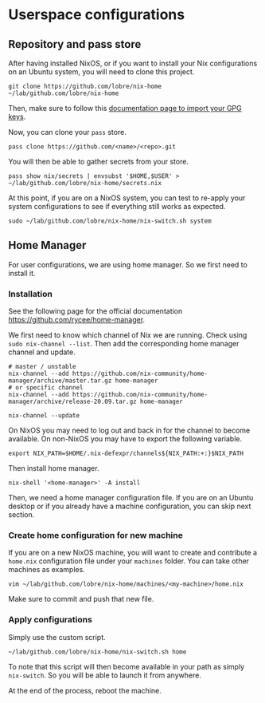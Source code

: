 # Userspace configurations

## Repository and pass store

After having installed NixOS, or if you want to install your Nix configurations on an Ubuntu system, you will need to clone this project.

```
git clone https://github.com/lobre/nix-home ~/lab/github.com/lobre/nix-home
```

Then, make sure to follow this [documentation page to import your GPG keys](gpg.md).

Now, you can clone your `pass` store.

```
pass clone https://github.com/<name>/<repo>.git
```

You will then be able to gather secrets from your store.

```
pass show nix/secrets | envsubst '$HOME,$USER' > ~/lab/github.com/lobre/nix-home/secrets.nix
```

At this point, if you are on a NixOS system, you can test to re-apply your system configurations to see if everything still works as expected.

```
sudo ~/lab/github.com/lobre/nix-home/nix-switch.sh system
```

## Home Manager

For user configurations, we are using home manager. So we first need to install it.

### Installation

See the following page for the official documentation https://github.com/rycee/home-manager.

We first need to know which channel of Nix we are running. Check using `sudo nix-channel --list`. Then add the corresponding home manager channel and update.

```
# master / unstable
nix-channel --add https://github.com/nix-community/home-manager/archive/master.tar.gz home-manager
# or specific channel
nix-channel --add https://github.com/nix-community/home-manager/archive/release-20.09.tar.gz home-manager

nix-channel --update
```

On NixOS you may need to log out and back in for the channel to become available. On non-NixOS you may have to export the following variable.

```
export NIX_PATH=$HOME/.nix-defexpr/channels${NIX_PATH:+:}$NIX_PATH
```

Then install home manager.

```
nix-shell '<home-manager>' -A install
```

Then, we need a home manager configuration file. If you are on an Ubuntu desktop or if you already have a machine configuration, you can skip next section.

### Create home configuration for new machine

If you are on a new NixOS machine, you will want to create and contribute a `home.nix` configuration file under your `machines` folder. You can take other machines as examples.

```
vim ~/lab/github.com/lobre/nix-home/machines/<my-machine>/home.nix
```

Make sure to commit and push that new file.

### Apply configurations

Simply use the custom script.

```
~/lab/github.com/lobre/nix-home/nix-switch.sh home
```

To note that this script will then become available in your path as simply `nix-switch`. So you will be able to launch it from anywhere.

At the end of the process, reboot the machine.
